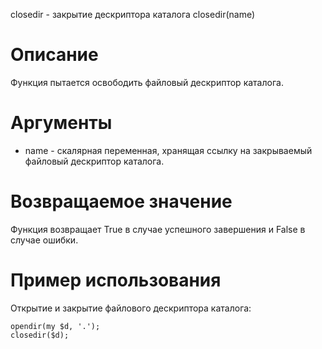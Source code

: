closedir - закрытие дескриптора каталога
    closedir(name)

Описание
========

Функция пытается освободить файловый дескриптор каталога.

Аргументы
=========

* name - скалярная переменная, хранящая ссылку на закрываемый файловый дескриптор каталога.

Возвращаемое значение
=====================

Функция возвращает True в случае успешного завершения и False в случае ошибки.

Пример использования
====================

Открытие и закрытие файлового дескриптора каталога:

    opendir(my $d, '.'); 
    closedir($d);
